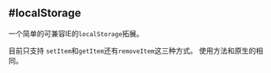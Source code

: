 #localStorage
--
一个简单的可兼容IE的``localStorage``拓展。

目前只支持 ``setItem``和``getItem``还有``removeItem``这三种方式。
使用方法和原生的相同。

